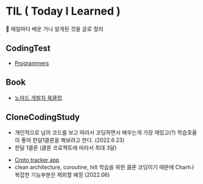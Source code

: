# TIL ( Today I Learned )
📅 매일마다 배운 거나 알게된 것을 글로 정리

## CodingTest

* [Programmers](https://programmers.co.kr/learn/challenges)

## Book

* [노마드 개발자 북클럽](https://nomadcoders.co/challenges)


## CloneCodingStudy
- 개인적으로 남의 코드를 보고 따라서 코딩하면서 배우는게 가장 재밌고(?) 학습호율이 좋아 한달1클론을 해보려고 한다. (2022.6.23)
- 한달 1클론 (클론 프로젝트에 따라서 최대 3달)

* [Crpto tracker app](https://github.com/SpiralDevelopment/CryptoTracker/tree/master)
* clean architecture, coroutine, hilt 학습을 위한 클론 코딩이기 때문에 Chart나 복잡한 기능부분은 제외할 예정 (2022.06)
